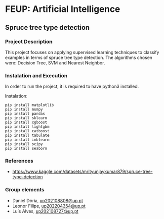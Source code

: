 # FEUP: Artificial Intelligence

## Spruce tree type detection

### Project Description

This project focuses on applying supervised learning techniques to classify examples in terms of spruce tree type detection.
The algorithms chosen were: Decision Tree, SVM and Nearest Neighbor.

### Instalation and Execution

In order to run the project, it is required to have python3 installed.

Instalation:
```
pip install matplotlib
pip install numpy
pip install pandas
pip install sklearn
pip install xgboost
pip install lightgbm
pip install catboost
pip install tabulate
pip install imblearn
pip install scipy
pip install seaborn
```

### References
- https://www.kaggle.com/datasets/mrityunjaykumar879/spruce-tree-type-detection

### Group elements
- Daniel Dória, up202108808@up.pt
- Leonor Filipe, up202204354@up.pt
- Luís Alves, up202108727@up.pt
